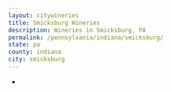 ```yaml
---
layout: citywineries
title: Smicksburg Wineries
description: Wineries in Smicksburg, PA
permalink: /pennsylvania/indiana/smicksburg/
state: pa
county: indiana
city: smicksburg
---
```

-
